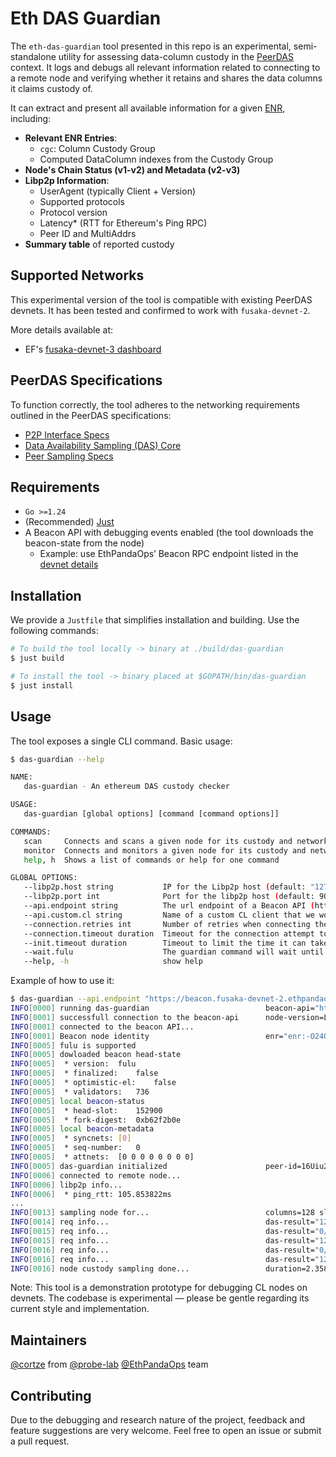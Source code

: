 # Eth DAS Guardian

The `eth-das-guardian` tool presented in this repo is an experimental, semi-standalone utility for assessing data-column custody in the [PeerDAS](https://eips.ethereum.org/EIPS/eip-7594) context. It logs and debugs all relevant information related to connecting to a remote node and verifying whether it retains and shares the data columns it claims custody of.

It can extract and present all available information for a given [ENR](https://github.com/ethereum/devp2p/blob/master/enr.md), including:
- **Relevant ENR Entries**:
  - `cgc`: Column Custody Group
  - Computed DataColumn indexes from the Custody Group
- **Node's Chain Status (v1-v2) and Metadata (v2-v3)**
- **Libp2p Information**:
  - UserAgent (typically Client + Version)
  - Supported protocols
  - Protocol version
  - Latency* (RTT for Ethereum's Ping RPC)
  - Peer ID and MultiAddrs
- **Summary table** of reported custody

## Supported Networks

This experimental version of the tool is compatible with existing PeerDAS devnets. It has been tested and confirmed to work with `fusaka-devnet-2`.

More details available at:
- EF's [fusaka-devnet-3 dashboard](https://fusaka-devnet-3.ethpandaops.io/)

## PeerDAS Specifications

To function correctly, the tool adheres to the networking requirements outlined in the PeerDAS specifications:
- [P2P Interface Specs](https://github.com/ethereum/consensus-specs/blob/dev/specs/fulu/p2p-interface.md)
- [Data Availability Sampling (DAS) Core](https://github.com/ethereum/consensus-specs/blob/dev/specs/fulu/das-core.md)
- [Peer Sampling Specs](https://github.com/ethereum/consensus-specs/blob/dev/specs/fulu/peer-sampling.md)

## Requirements
- `Go >=1.24`
- (Recommended) [Just](https://github.com/casey/just)
- A Beacon API with debugging events enabled (the tool downloads the beacon-state from the node)
  - Example: use EthPandaOps’ Beacon RPC endpoint listed in the [devnet details](https://peerdas-devnet-7.ethpandaops.io/)

## Installation

We provide a `Justfile` that simplifies installation and building. Use the following commands:
```bash
# To build the tool locally -> binary at ./build/das-guardian
$ just build

# To install the tool -> binary placed at $GOPATH/bin/das-guardian
$ just install
```

## Usage

The tool exposes a single CLI command. Basic usage:
```bash
$ das-guardian --help

NAME:
   das-guardian - An ethereum DAS custody checker

USAGE:
   das-guardian [global options] [command [command options]]

COMMANDS:
   scan     Connects and scans a given node for its custody and network status
   monitor  Connects and monitors a given node for its custody and network status
   help, h  Shows a list of commands or help for one command

GLOBAL OPTIONS:
   --libp2p.host string           IP for the Libp2p host (default: "127.0.0.1")
   --libp2p.port int              Port for the libp2p host (default: 9013)
   --api.endpoint string          The url endpoint of a Beacon API (http://localhost:5052/) (default: "http://127.0.0.1:5052/")
   --api.custom.cl string         Name of a custom CL client that we would like to query from the work-balancer ('lighthouse', 'prysm', 'nimbus')
   --connection.retries int       Number of retries when connecting the node (default: 3)
   --connection.timeout duration  Timeout for the connection attempt to the node (default: 30s)
   --init.timeout duration        Timeout to limit the time it can take the guardian to init itself (default: 30s)
   --wait.fulu                    The guardian command will wait until fulu hardfork has happened before proceeding to test the custody (default: true)
   --help, -h                     show help
```

Example of how to use it:
```bash
$ das-guardian --api.endpoint "https://beacon.fusaka-devnet-2.ethpandaops.io/" --api.custom.cl "lighthouse" scan --scan.key "enr:-PO4QFAZca5TDfbiiCKouERBRao_oLgy5KCPvbezPfhTacxHWlBqfDgsfsghRLBUH9W8bj08v1jkd64UoUjSaWZx-6UHh2F0dG5ldHOIAAAAAAADAACDY2djgYCGY2xpZW502IpMaWdodGhvdXNljDcuMS4wLWJldGEuMIRldGgykIEAExpwk3VEAAEAAAAAAACCaWSCdjSCaXCEn99xd4NuZmSENp-J94RxdWljgiMpiXNlY3AyNTZrMaEDzVa77_o452OzzqylcK2mA0DREidLotbGonvz3nogDS-Ic3luY25ldHMPg3RjcIIjKIN1ZHCCIyg"
INFO[0000] running das-guardian                          beacon-api="https://beacon.fusaka-devnet-2.ethpandaops.io/" beacon-cl-client=lighthouse connection-retries=3 connection-timeout=30s init-timeout=30s libp2p-host=127.0.0.1 libp2p-port=9013 slot-range-number=5 slot-range-slots="[]" slot-range-type=random wait-fulu=true
INFO[0001] successfull connection to the beacon-api      node-version=Lighthouse/v7.1.0-beta.0-9993fdf/x86_64-linux
INFO[0001] connected to the beacon API...
INFO[0001] Beacon node identity                          enr="enr:-O24QMLrZGfQAo8_Svw5lG83kn6XTfiUmMP9Zz6yFayAX1sLNKjAegt04iXwWxVsclGtz0E1Ec77mTe6xT0zlJKdgn2BmIdhdHRuZXRziAAABgAAAAAAg2NnY4GAhmNsaWVudNGKTGlnaHRob3VzZYU3LjEuMIRldGgykLYvKw5wk3VE__________-CaWSCdjSCaXCEpFrLSoNuZmSEti8rDoRxdWljgiMpiXNlY3AyNTZrMaEC-HAEr6PikSNtSPQj7LoDBjzA4lRhjKXzLZMkfPa6c1CIc3luY25ldHMNg3RjcIIjKIN1ZHCCIyg" peer_id=16Uiu2HAmC9UA9nyCov1VAaWPSjycJPLjSLd49SEQWzFpp4EBSa4P
INFO[0005] fulu is supported
INFO[0005] dowloaded beacon head-state
INFO[0005] 	* version:	fulu
INFO[0005] 	* finalized:	false
INFO[0005] 	* optimistic-el:	false
INFO[0005] 	* validators:	736
INFO[0005] local beacon-status
INFO[0005] 	* head-slot:	152900
INFO[0005] 	* fork-digest:	0xb62f2b0e
INFO[0005] local beacon-metadata
INFO[0005] 	* syncnets:	[0]
INFO[0005] 	* seq-number:	0
INFO[0005] 	* attnets:	[0 0 0 0 0 0 0 0]
INFO[0005] das-guardian initialized                      peer-id=16Uiu2HAmVMkBPZgCq4oqzEvTBrfkPwwHK3K8HKixCsheKeRFtEAH
INFO[0006] connected to remote node...
INFO[0006] libp2p info...
INFO[0006] 	* ping_rtt:	105.853822ms
...
INFO[0013] sampling node for...                          columns=128 slots=5
INFO[0014] req info...                                   das-result="128/128 columns" req-duration=1.063251291s slot=99067
INFO[0015] req info...                                   das-result="0/128 columns" req-duration=537.631558ms slot=78000
INFO[0015] req info...                                   das-result="128/128 columns" req-duration=435.80515ms slot=147141
INFO[0016] req info...                                   das-result="0/128 columns" req-duration=189.822971ms slot=107529
INFO[0016] req info...                                   das-result="128/128 columns" req-duration=130.425776ms slot=33121
INFO[0016] node custody sampling done...                 duration=2.35818963s
```

Note: This tool is a demonstration prototype for debugging CL nodes on devnets. The codebase is experimental — please be gentle regarding its current style and implementation.

## Maintainers
[@cortze](https://github.com/cortze) from [@probe-lab](https://github.com/probe-lab)
[@EthPandaOps](https://github.com/ethpandaops) team

## Contributing
Due to the debugging and research nature of the project, feedback and feature suggestions are very welcome. Feel free to open an issue or submit a pull request.
